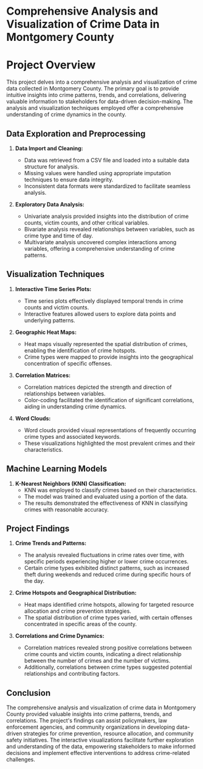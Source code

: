 # Comprehensive Analysis and Visualization of Crime Data in Montgomery County


# Project Overview

This project delves into a comprehensive analysis and visualization of crime data collected in Montgomery County. The primary goal is to provide intuitive insights into crime patterns, trends, and correlations, delivering valuable information to stakeholders for data-driven decision-making. The analysis and visualization techniques employed offer a comprehensive understanding of crime dynamics in the county.

## Data Exploration and Preprocessing

1. **Data Import and Cleaning:**
   - Data was retrieved from a CSV file and loaded into a suitable data structure for analysis.
   - Missing values were handled using appropriate imputation techniques to ensure data integrity.
   - Inconsistent data formats were standardized to facilitate seamless analysis.

2. **Exploratory Data Analysis:**
   - Univariate analysis provided insights into the distribution of crime counts, victim counts, and other critical variables.
   - Bivariate analysis revealed relationships between variables, such as crime type and time of day.
   - Multivariate analysis uncovered complex interactions among variables, offering a comprehensive understanding of crime patterns.

## Visualization Techniques

1. **Interactive Time Series Plots:**
   - Time series plots effectively displayed temporal trends in crime counts and victim counts.
   - Interactive features allowed users to explore data points and underlying patterns.

2. **Geographic Heat Maps:**
   - Heat maps visually represented the spatial distribution of crimes, enabling the identification of crime hotspots.
   - Crime types were mapped to provide insights into the geographical concentration of specific offenses.

3. **Correlation Matrices:**
   - Correlation matrices depicted the strength and direction of relationships between variables.
   - Color-coding facilitated the identification of significant correlations, aiding in understanding crime dynamics.

4. **Word Clouds:**
   - Word clouds provided visual representations of frequently occurring crime types and associated keywords.
   - These visualizations highlighted the most prevalent crimes and their characteristics.

## Machine Learning Models

1. **K-Nearest Neighbors (KNN) Classification:**
   - KNN was employed to classify crimes based on their characteristics.
   - The model was trained and evaluated using a portion of the data.
   - The results demonstrated the effectiveness of KNN in classifying crimes with reasonable accuracy.

## Project Findings

1. **Crime Trends and Patterns:**
   - The analysis revealed fluctuations in crime rates over time, with specific periods experiencing higher or lower crime occurrences.
   - Certain crime types exhibited distinct patterns, such as increased theft during weekends and reduced crime during specific hours of the day.

2. **Crime Hotspots and Geographical Distribution:**
   - Heat maps identified crime hotspots, allowing for targeted resource allocation and crime prevention strategies.
   - The spatial distribution of crime types varied, with certain offenses concentrated in specific areas of the county.

3. **Correlations and Crime Dynamics:**
   - Correlation matrices revealed strong positive correlations between crime counts and victim counts, indicating a direct relationship between the number of crimes and the number of victims.
   - Additionally, correlations between crime types suggested potential relationships and contributing factors.

## Conclusion

The comprehensive analysis and visualization of crime data in Montgomery County provided valuable insights into crime patterns, trends, and correlations. The project's findings can assist policymakers, law enforcement agencies, and community organizations in developing data-driven strategies for crime prevention, resource allocation, and community safety initiatives. The interactive visualizations facilitate further exploration and understanding of the data, empowering stakeholders to make informed decisions and implement effective interventions to address crime-related challenges.
